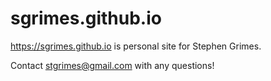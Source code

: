 sgrimes.github.io
=================

https://sgrimes.github.io is personal site for Stephen Grimes.

Contact stgrimes@gmail.com with any questions!